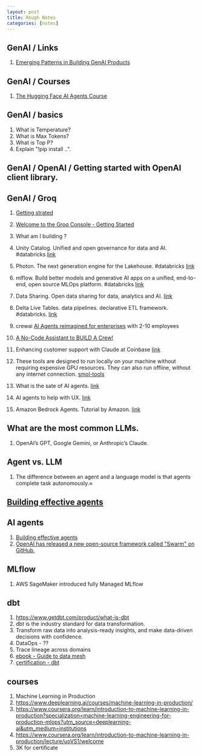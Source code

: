 ```yaml
---
layout: post
title: Rough Notes
categories: [notes] 
---
```


## GenAI / Links 

1. [Emerging Patterns in Building GenAI Products](https://martinfowler.com/articles/gen-ai-patterns/)

## GenAI / Courses 

1. [The Hugging Face AI Agents Course](https://huggingface.us17.list-manage.com/subscribe?u=7f57e683fa28b51bfc493d048&id=9ed45a3ef6)

## GenAI / basics 

1. What is Temperature? 
1. What is Max Tokens? 
1. What is Top P? 
1. Explain "!pip install ..". 



## GenAI / OpenAI / Getting started with OpenAI client library. 


## GenAI / Groq 

1. [Getting strated](https://console.groq.com/docs/overview)
1. [Welcome to the Groq Console - Getting Started](https://www.youtube.com/watch?v=Ig7esRBhFPY&t=7s)
1. What am I building ? 





1. Unity Catalog. Unified and open governance for data and AI. #databricks [link](https://www.databricks.com/product/unity-catalog)
1. Photon. The next generation engine for the Lakehouse. #databricks [link](https://www.databricks.com/product/photon)
1. mlflow. Build better models and generative AI apps on a unified, end-to-end, open source MLOps platform. #databricks [link](https://mlflow.org/#core-concepts)
1. Data Sharing. Open data sharing for data, analytics and AI. [link](https://www.databricks.com/product/delta-sharing)
1. Delta Live Tables. data pipelines. declarative ETL framework. #databricks. [link](https://www.databricks.com/product/delta-live-tables)

1. crewai [AI Agents reimagined for enterprises](https://www.linkedin.com/company/crewai-inc/) with 2-10 employees
1. [A No-Code Assistant to BUILD A Crew!](https://www.youtube.com/watch?v=0XX7cx0pk54)
1. Enhancing customer support with Claude at Coinbase [link](https://www.anthropic.com/customers/coinbase)
1. These tools are designed to run locally on your machine without requiring expensive GPU resources. They can also run offline, without any internet connection. [smol-tools](https://github.com/huggingface/smollm/tree/main/smol_tools#smol-tools)
1. What is the sate of AI agents. [link](https://www.langchain.com/stateofaiagents)
1. AI agents to help with UX. [link](https://uxdesign.cc/treating-ai-agents-as-personas-6ef0135bdcad)
1. Amazon Bedrock Agents. Tutorial by Amazon. [link](https://aws.amazon.com/blogs/machine-learning/deliver-personalized-marketing-with-amazon-bedrock-agents/)

## What are the most common LLMs. 

1. OpenAI’s GPT, Google Gemini, or Anthropic’s Claude.

## Agent vs. LLM 

1. The difference between an agent and a language model is that agents complete task autonomously.≈


## [Building effective agents](https://www.anthropic.com/research/building-effective-agents)

## AI agents 

1. [Building effective agents](https://www.anthropic.com/research/building-effective-agents)
1. [OpenAI has released a new open-source framework called "Swarm" on GitHub.](https://the-decoder.com/openai-introduces-experimental-multi-agent-framework-swarm/)


## MLflow 

1. AWS SageMaker introduced fully Managed MLflow 

## dbt 

1. https://www.getdbt.com/product/what-is-dbt
1. dbt is the industry standard for data transformation. 
1. Transform raw data into analysis-ready insights, and make data-driven decisions with confidence.
1. DataOps - ?? 
1. Trace lineage across domains 
1. [ebook - Guide to data mesh](https://8698602.fs1.hubspotusercontent-na1.net/hubfs/8698602/Guide%20to%20data%20mesh%20eBook%20V2.pdf)
1. [certification - dbt](https://www.getdbt.com/dbt-certification)


## courses 

1. Machine Learning in Production
1. https://www.deeplearning.ai/courses/machine-learning-in-production/
1. https://www.coursera.org/learn/introduction-to-machine-learning-in-production?specialization=machine-learning-engineering-for-production-mlops?utm_source=deeplearning-ai&utm_medium=institutions
1. https://www.coursera.org/learn/introduction-to-machine-learning-in-production/lecture/uoVS1/welcome 
1. 3K for certificate 



